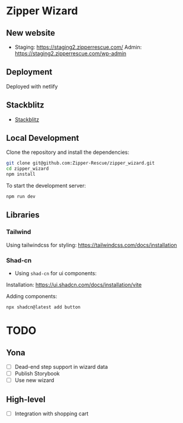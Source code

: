 # Zipper Wizard

## New website

- Staging: https://staging2.zipperrescue.com/
  Admin: https://staging2.zipperrescue.com/wp-admin

## Deployment

Deployed with netlify

## Stackblitz

- [Stackblitz](https://stackblitz.com/edit/zipper-wizard)

## Local Development

Clone the repository and install the dependencies:

```bash
git clone git@github.com:Zipper-Rescue/zipper_wizard.git
cd zipper_wizard
npm install
```

To start the development server:

```bash
npm run dev
```

## Libraries

### Tailwind

Using tailwindcss for styling: https://tailwindcss.com/docs/installation

### Shad-cn

- Using `shad-cn` for ui components:

Installation: https://ui.shadcn.com/docs/installation/vite

Adding components:
```
npx shadcn@latest add button
```


# TODO

## Yona

- [ ] Dead-end step support in wizard data
- [ ] Publish Storybook
- [ ] Use new wizard

## High-level
- [ ] Integration with shopping cart
